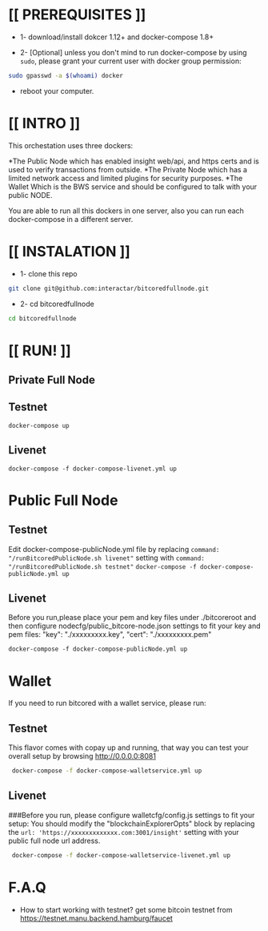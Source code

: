 # [[ PREREQUISITES ]] 

* 1- download/install dokcer 1.12+ and docker-compose 1.8+

* 2- [Optional] unless you don't mind to run docker-compose by using ``` sudo```, please grant your current user with docker group permission:
```sh
sudo gpasswd -a $(whoami) docker 
```
* reboot your computer.

# [[ INTRO ]]

This orchestation uses three dockers:

*The Public Node which has enabled insight web/api, and https certs and is used to verify transactions from outside.
*The Private Node which has a limited network access and limited plugins for security purposes.
*The Wallet Which is the BWS service and should be configured to talk with your public NODE.

You are able to run all this dockers in one server, also you can run each docker-compose in a different server.

# [[ INSTALATION ]] 

* 1- clone this repo
```sh
git clone git@github.com:interactar/bitcoredfullnode.git
```

* 2- cd bitcoredfullnode
```sh
cd bitcoredfullnode
```
# [[ RUN! ]]

## Private Full Node
## Testnet

`docker-compose up `

## Livenet

`docker-compose -f docker-compose-livenet.yml up `

# Public Full Node
## Testnet

 Edit docker-compose-publicNode.yml file by replacing ```command: "/runBitcoredPublicNode.sh livenet"``` setting with ```command: "/runBitcoredPublicNode.sh testnet"```
`docker-compose -f docker-compose-publicNode.yml up `

## Livenet
Before you run,please place your pem and key files under ./bitcoreroot and then configure nodecfg/public_bitcore-node.json settings to fit your key and pem files:
   "key": "./xxxxxxxxx.key",
   "cert": "./xxxxxxxxx.pem"



`docker-compose -f docker-compose-publicNode.yml up `


#  Wallet
If you need to run bitcored with a wallet service, please run:

## Testnet
This flavor comes with copay up and running, that way you can test your overall setup by browsing http://0.0.0.0:8081

```sh
 docker-compose -f docker-compose-walletservice.yml up

```

## Livenet
###Before you run, please configure walletcfg/config.js settings to fit your setup:
You should modify the "blockchainExplorerOpts" block by replacing the ```url: 'https://xxxxxxxxxxxxx.com:3001/insight'``` setting with your public full node url address.

```sh
 docker-compose -f docker-compose-walletservice-livenet.yml up
```

# F.A.Q

* How to start working with testnet?
get some bitcoin testnet from https://testnet.manu.backend.hamburg/faucet
